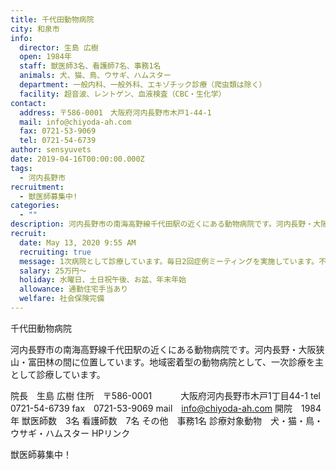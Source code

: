 ```yaml
---
title: 千代田動物病院
city: 和泉市
info:
  director: 生島 広樹
  open: 1984年
  staff: 獣医師3名、看護師7名、事務1名
  animals: 犬、猫、鳥、ウサギ、ハムスター
  department: 一般内科、一般外科、エキゾチック診療（爬虫類は除く）
  facility: 超音波、レントゲン、血液検査（CBC・生化学）
contact:
  address: 〒586-0001　大阪府河内長野市木戸1-44-1
  mail: info@chiyoda-ah.com
  fax: 0721-53-9069
  tel: 0721-54-6739
author: sensyuvets
date: 2019-04-16T00:00:00.000Z
tags:
  - 河内長野市
recruitment:
  - 獣医師募集中!
categories:
  - ""
description: 河内長野市の南海高野線千代田駅の近くにある動物病院です。河内長野・大阪狭山・富田林の間に位置しています。地域密着型の動物病院として、一次診療を主として診療しています。
recruit:
  date: May 13, 2020 9:55 AM
  recruiting: true
  message: 1次病院として診療しています。毎日2回症例ミーティングを実施しています。不安な症例があれば、その際に質問・相談することができます。症例ごとの担当医制をとっており、疾患が治るまで経過が見れます。
  salary: 25万円〜
  holiday: 水曜日、土日祝午後、お盆、年末年始
  allowance: 通勤住宅手当あり
  welfare: 社会保険完備
---
```


千代田動物病院

河内長野市の南海高野線千代田駅の近くにある動物病院です。河内長野・大阪狭山・富田林の間に位置しています。地域密着型の動物病院として、一次診療を主として診療しています。

院長　生島 広樹
住所　〒586-0001
　　　大阪府河内長野市木戸1丁目44-1
tel　0721-54-6739
fax　0721-53-9069
mail　info@chiyoda-ah.com
開院　1984年
獣医師数　3名
看護師数　7名
その他　事務1名
診療対象動物　犬・猫・鳥・ウサギ・ハムスター
HPリンク

獣医師募集中！